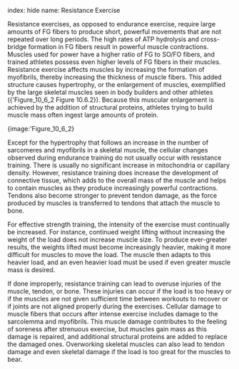 index: hide
name: Resistance Exercise

Resistance exercises, as opposed to endurance exercise, require large amounts of FG fibers to produce short, powerful movements that are not repeated over long periods. The high rates of ATP hydrolysis and cross-bridge formation in FG fibers result in powerful muscle contractions. Muscles used for power have a higher ratio of FG to SO/FO fibers, and trained athletes possess even higher levels of FG fibers in their muscles. Resistance exercise affects muscles by increasing the formation of myofibrils, thereby increasing the thickness of muscle fibers. This added structure causes hypertrophy, or the enlargement of muscles, exemplified by the large skeletal muscles seen in body builders and other athletes ({'Figure_10_6_2 Figure 10.6.2}). Because this muscular enlargement is achieved by the addition of structural proteins, athletes trying to build muscle mass often ingest large amounts of protein.


{image:'Figure_10_6_2}
        

Except for the hypertrophy that follows an increase in the number of sarcomeres and myofibrils in a skeletal muscle, the cellular changes observed during endurance training do not usually occur with resistance training. There is usually no significant increase in mitochondria or capillary density. However, resistance training does increase the development of connective tissue, which adds to the overall mass of the muscle and helps to contain muscles as they produce increasingly powerful contractions. Tendons also become stronger to prevent tendon damage, as the force produced by muscles is transferred to tendons that attach the muscle to bone.

For effective strength training, the intensity of the exercise must continually be increased. For instance, continued weight lifting without increasing the weight of the load does not increase muscle size. To produce ever-greater results, the weights lifted must become increasingly heavier, making it more difficult for muscles to move the load. The muscle then adapts to this heavier load, and an even heavier load must be used if even greater muscle mass is desired.

If done improperly, resistance training can lead to overuse injuries of the muscle, tendon, or bone. These injuries can occur if the load is too heavy or if the muscles are not given sufficient time between workouts to recover or if joints are not aligned properly during the exercises. Cellular damage to muscle fibers that occurs after intense exercise includes damage to the sarcolemma and myofibrils. This muscle damage contributes to the feeling of soreness after strenuous exercise, but muscles gain mass as this damage is repaired, and additional structural proteins are added to replace the damaged ones. Overworking skeletal muscles can also lead to tendon damage and even skeletal damage if the load is too great for the muscles to bear.
